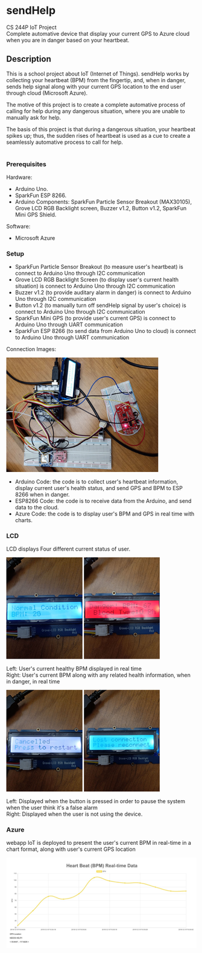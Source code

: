 # sendHelp
CS 244P IoT Project <br/>
Complete automative device that display your current GPS to Azure cloud when you are in danger based on your heartbeat.

## Description

This is a school project about IoT (Internet of Things).
sendHelp works by collecting your heartbeat (BPM) from the fingertip,
and, when in danger, sends help signal along with your current GPS location to the end user through cloud (Microsoft Azure).

The motive of this project is to create a complete automative process of calling for help during any dangerous situation,
where you are unable to manually ask for help.

The basis of this project is that during a dangerous situation, your heartbeat spikes up;
thus, the sudden rises of heartbeat is used as a cue to create a seamlessly automative process to call for help.
<br/>
<br/>

### Prerequisites

Hardware: <br/>
- Arduino Uno. <br/>
- SparkFun ESP 8266.  <br/>
- Arduino Components: SparkFun Particle Sensor Breakout (MAX30105), Grove LCD RGB Backlight screen, Buzzer v1.2, Button v1.2, SparkFun Mini GPS Shield.

Software:
- Microsoft Azure

### Setup

- SparkFun Particle Sensor Breakout (to measure user's heartbeat) is connect to Arduino Uno through I2C communication <br/>
- Grove LCD RGB Backlight Screen (to display user's current health situation) is connect to Arduino Uno through I2C communication <br/>
- Buzzer v1.2 (to provide auditary alarm in danger) is connect to Arduino Uno through I2C communication <br/>
- Button v1.2 (to manually turn off sendHelp signal by user's choice) is connect to Arduino Uno through I2C communication <br/>
- SparkFun Mini GPS (to provide user's current GPS) is connect to Arduino Uno through UART communication <br/>
- SparkFun ESP 8266 (to send data from Arduino Uno to cloud) is connect to Arduino Uno through UART communication <br/>

Connection Images:

<img src="/images/48372706_337590350408913_3172796451562455040_n.jpg" width="80%">


- Arduino Code: the code is to collect user's heartbeat information, display current user's health status, and send GPS and BPM to ESP 8266 when in danger. <br/>
- ESP8266 Code: the code is to receive data from the Arduino, and send data to the cloud. <br/>
- Azure Code: the code is to display user's BPM and GPS in real time with charts.<br/>


### LCD

LCD displays Four different current status of user.

<img src="/images/48272794_735878023454913_5146507148695437312_n.jpg" width="40%"> <img src="/images/48275514_670422983352852_7548805541305253888_n.jpg" width="40%">

Left: User's current healthy BPM displayed in real time <br/>
Right: User's current BPM along with any related health information, when in danger, in real time <br/>



<img src="/images/48275682_1152752584875685_7666015864533024768_n.jpg" width="40%"> <img src="/images/48359082_208211280060924_8035831476639498240_n.jpg" width="40%">

Left: Displayed when the button is pressed in order to pause the system when the user think it's a false alarm <br/>
Right: Displayed when the user is not using the device. <br/>



 
### Azure

webapp IoT is deployed to present the user's current BPM in real-time in a chart format, along with user's current GPS location

<img src="/images/48337129_278306983038770_9189661873635590144_n.jpg" width="100%">


